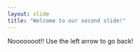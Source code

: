 ```yaml
---
layout: slide
title: "Welcome to our second slide!"
---
```

Nooooooot!!
Use the left arrow to go back!
